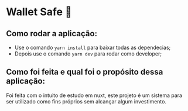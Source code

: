 # Wallet Safe 💸

## Como rodar a aplicação:

- Use o comando ``yarn install`` para baixar todas as dependecias;
- Depois use o comando ``yarn dev`` para rodar como developer;

## Como foi feita e qual foi o propósito dessa aplicação: 
<p>Foi feita com o intuito de estudo em nuxt, este projeto é um sistema para ser utilizado como fins próprios sem alcançar algum investimento.</p>
